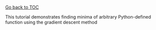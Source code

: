 [Go back to TOC](../../README.md)

This tutorial demonstrates finding minima of arbitrary Python-defined function
using the gradient descent method



